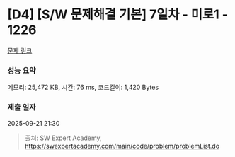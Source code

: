 # [D4] [S/W 문제해결 기본] 7일차 - 미로1 - 1226 

[문제 링크](https://swexpertacademy.com/main/code/problem/problemDetail.do?contestProbId=AV14vXUqAGMCFAYD) 

### 성능 요약

메모리: 25,472 KB, 시간: 76 ms, 코드길이: 1,420 Bytes

### 제출 일자

2025-09-21 21:30



> 출처: SW Expert Academy, https://swexpertacademy.com/main/code/problem/problemList.do